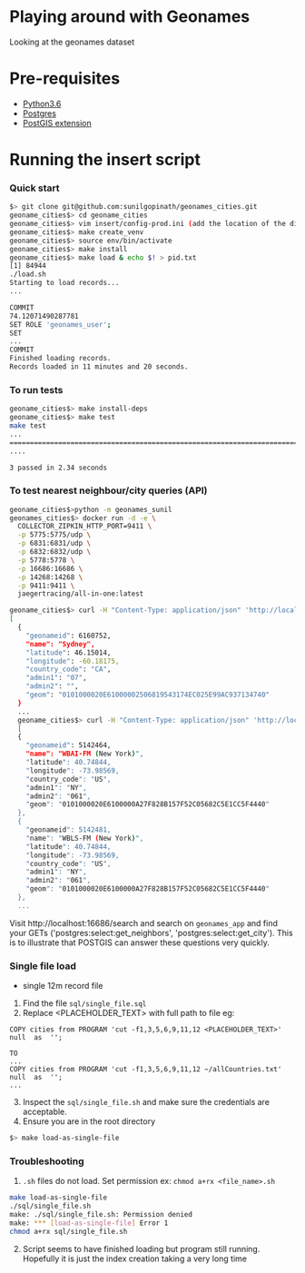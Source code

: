 # Playing around with Geonames

Looking at the geonames dataset

# Pre-requisites

- [Python3.6](https://www.python.org/downloads/release/python-365/)
- [Postgres](https://www.postgresql.org/)
- [PostGIS extension](https://postgis.net/)

# Running the insert script

### Quick start

```sh
$> git clone git@github.com:sunilgopinath/geonames_cities.git
geoname_cities$> cd geoname_cities
geoname_cities$> vim insert/config-prod.ini (add the location of the directory)
geoname_cities$> make create_venv
geoname_cities$> source env/bin/activate
geoname_cities$> make install
geoname_cities$> make load & echo $! > pid.txt
[1] 84944
./load.sh
Starting to load records...
...

COMMIT
74.12071490287781
SET ROLE 'geonames_user';
SET
...
COMMIT
Finished loading records.
Records loaded in 11 minutes and 20 seconds.
```

### To run tests
```sh
geoname_cities$> make install-deps
geoname_cities$> make test
make test
...
=============================================================================== test session starts ===
....

3 passed in 2.34 seconds

```

### To test nearest neighbour/city queries (API)
```sh
geoname_cities$>python -m geonames_sunil
geonames_cities$> docker run -d -e \
  COLLECTOR_ZIPKIN_HTTP_PORT=9411 \
  -p 5775:5775/udp \
  -p 6831:6831/udp \
  -p 6832:6832/udp \
  -p 5778:5778 \
  -p 16686:16686 \
  -p 14268:14268 \
  -p 9411:9411 \
  jaegertracing/all-in-one:latest

geoname_cities$> curl -H "Content-Type: application/json" 'http://localhost:8080/city/sydney' | jq
[
  {
    "geonameid": 6160752,
    "name": "Sydney",
    "latitude": 46.15014,
    "longitude": -60.18175,
    "country_code": "CA",
    "admin1": "07",
    "admin2": "",
    "geom": "0101000020E61000002506819543174EC025E99AC937134740"
  }
  ...
  geoname_cities$> curl -H "Content-Type: application/json" 'http://localhost:8080/neighbors?longitude=-73.98569&latitude=40.74844&number=10' | jq
  [
  {
    "geonameid": 5142464,
    "name": "WBAI-FM (New York)",
    "latitude": 40.74844,
    "longitude": -73.98569,
    "country_code": "US",
    "admin1": "NY",
    "admin2": "061",
    "geom": "0101000020E6100000A27F828B157F52C05682C5E1CC5F4440"
  },
  {
    "geonameid": 5142481,
    "name": "WBLS-FM (New York)",
    "latitude": 40.74844,
    "longitude": -73.98569,
    "country_code": "US",
    "admin1": "NY",
    "admin2": "061",
    "geom": "0101000020E6100000A27F828B157F52C05682C5E1CC5F4440"
  },
  ...
```
Visit http://localhost:16686/search and search on `geonames_app` and find your GETs ('postgres:select:get_neighbors', 'postgres:select:get_city'). This is to illustrate that POSTGIS can answer these questions very quickly.

### Single file load

- single 12m record file

1. Find the file `sql/single_file.sql`
2. Replace <PLACEHOLDER_TEXT> with full path to file eg:
```
COPY cities from PROGRAM 'cut -f1,3,5,6,9,11,12 <PLACEHOLDER_TEXT>'  null  as  '';

TO 
...
COPY cities from PROGRAM 'cut -f1,3,5,6,9,11,12 ~/allCountries.txt'  null  as  '';
...
```
3. Inspect the `sql/single_file.sh` and make sure the credentials are acceptable.
4. Ensure you are in the root directory
```sh
$> make load-as-single-file
```

### Troubleshooting
1. `.sh` files do not load. Set permission ex: `chmod a+rx <file_name>.sh`
```sh
make load-as-single-file
./sql/single_file.sh
make: ./sql/single_file.sh: Permission denied
make: *** [load-as-single-file] Error 1
chmod a+rx sql/single_file.sh
```
2. Script seems to have finished loading but program still running. Hopefully it is just the index creation taking a very long time
